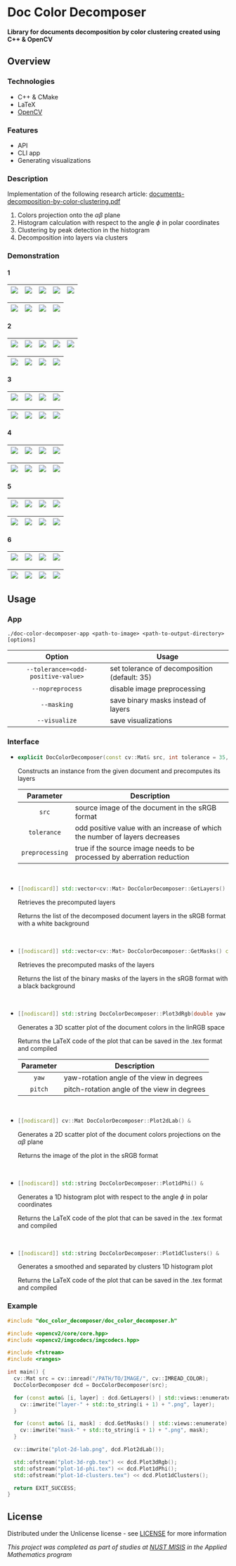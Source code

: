 # Doc Color Decomposer

**Library for documents decomposition by color clustering created using C++ & OpenCV**

## Overview

### Technologies

- C++ & CMake
- LaTeX
- [OpenCV](https://opencv.org/)

### Features

- API
- CLI app
- Generating visualizations

### Description

Implementation of the following research article:
[documents-decomposition-by-color-clustering.pdf](./assets/documents-decomposition-by-color-clustering.pdf)

1. Colors projection onto the $\alpha\beta$ plane
2. Histogram calculation with respect to the angle $\phi$ in polar coordinates
3. Clustering by peak detection in the histogram
4. Decomposition into layers via clusters

### Demonstration

#### 1

| ![](./data/input/doc-2/up.png) | ![](./data/output/doc-2/up/layers/1.png) | ![](./data/output/doc-2/up/layers/2.png) | ![](./data/output/doc-2/up/layers/3.png) | ![](./data/output/doc-2/up/layers/4.png) |
|--------------------------------|:----------------------------------------:|:----------------------------------------:|:----------------------------------------:|:----------------------------------------:|

| ![](./data/output/doc-2/up/visualizations/plot-3d-rgb.png) | ![](./data/output/doc-2/up/visualizations/plot-2d-lab.png) | ![](./data/output/doc-2/up/visualizations/plot-1d-phi.png) | ![](./data/output/doc-2/up/visualizations/plot-1d-clusters.png) |
|:----------------------------------------------------------:|:----------------------------------------------------------:|:----------------------------------------------------------:|:---------------------------------------------------------------:|

#### 2

| ![](./data/input/doc-2/front.png) | ![](./data/output/doc-2/front/layers/1.png) | ![](./data/output/doc-2/front/layers/2.png) | ![](./data/output/doc-2/front/layers/3.png) | ![](./data/output/doc-2/front/layers/4.png) |
|-----------------------------------|:-------------------------------------------:|:-------------------------------------------:|:-------------------------------------------:|:-------------------------------------------:|

| ![](./data/output/doc-2/front/visualizations/plot-3d-rgb.png) | ![](./data/output/doc-2/front/visualizations/plot-2d-lab.png) | ![](./data/output/doc-2/front/visualizations/plot-1d-phi.png) | ![](./data/output/doc-2/front/visualizations/plot-1d-clusters.png) |
|:-------------------------------------------------------------:|:-------------------------------------------------------------:|:-------------------------------------------------------------:|:------------------------------------------------------------------:|

#### 3

| ![](./data/input/doc-2/right.png) | ![](./data/output/doc-2/right/layers/1.png) | ![](./data/output/doc-2/right/layers/2.png) | ![](./data/output/doc-2/right/layers/3.png) |
|-----------------------------------|:-------------------------------------------:|:-------------------------------------------:|:-------------------------------------------:|

| ![](./data/output/doc-2/right/visualizations/plot-3d-rgb.png) | ![](./data/output/doc-2/right/visualizations/plot-2d-lab.png) | ![](./data/output/doc-2/right/visualizations/plot-1d-phi.png) | ![](./data/output/doc-2/right/visualizations/plot-1d-clusters.png) |
|:-------------------------------------------------------------:|:-------------------------------------------------------------:|:-------------------------------------------------------------:|:------------------------------------------------------------------:|

#### 4

| ![](./data/input/doc-1/up.png) | ![](./data/output/doc-1/up/layers/1.png) | ![](./data/output/doc-1/up/layers/2.png) | ![](./data/output/doc-1/up/layers/3.png) |
|--------------------------------|:----------------------------------------:|:----------------------------------------:|:----------------------------------------:|

| ![](./data/output/doc-1/up/visualizations/plot-3d-rgb.png) | ![](./data/output/doc-1/up/visualizations/plot-2d-lab.png) | ![](./data/output/doc-1/up/visualizations/plot-1d-phi.png) | ![](./data/output/doc-1/up/visualizations/plot-1d-clusters.png) |
|:----------------------------------------------------------:|:----------------------------------------------------------:|:----------------------------------------------------------:|:---------------------------------------------------------------:|

#### 5

| ![](./data/input/doc-1/front.png) | ![](./data/output/doc-1/front/layers/1.png) | ![](./data/output/doc-1/front/layers/2.png) | ![](./data/output/doc-1/front/layers/3.png) |
|-----------------------------------|:-------------------------------------------:|:-------------------------------------------:|:-------------------------------------------:|

| ![](./data/output/doc-1/front/visualizations/plot-3d-rgb.png) | ![](./data/output/doc-1/front/visualizations/plot-2d-lab.png) | ![](./data/output/doc-1/front/visualizations/plot-1d-phi.png) | ![](./data/output/doc-1/front/visualizations/plot-1d-clusters.png) |
|:-------------------------------------------------------------:|:-------------------------------------------------------------:|:-------------------------------------------------------------:|:------------------------------------------------------------------:|

#### 6

| ![](./data/input/doc-1/right.png) | ![](./data/output/doc-1/right/layers/1.png) | ![](./data/output/doc-1/right/layers/2.png) | ![](./data/output/doc-1/right/layers/3.png) |
|-----------------------------------|:-------------------------------------------:|:-------------------------------------------:|:-------------------------------------------:|

| ![](./data/output/doc-1/right/visualizations/plot-3d-rgb.png) | ![](./data/output/doc-1/right/visualizations/plot-2d-lab.png) | ![](./data/output/doc-1/right/visualizations/plot-1d-phi.png) | ![](./data/output/doc-1/right/visualizations/plot-1d-clusters.png) |
|:-------------------------------------------------------------:|:-------------------------------------------------------------:|:-------------------------------------------------------------:|:------------------------------------------------------------------:|

## Usage

### App

```
./doc-color-decomposer-app <path-to-image> <path-to-output-directory> [options]
```

|               Option               | Usage                                        |
|:----------------------------------:|----------------------------------------------|
| `--tolerance=<odd-positive-value>` | set tolerance of decomposition (default: 35) |
|          `--nopreprocess`          | disable image preprocessing                  |
|            `--masking`             | save binary masks instead of layers          |
|           `--visualize`            | save visualizations                          |

### Interface

- ```c++
  explicit DocColorDecomposer(const cv::Mat& src, int tolerance = 35, bool preprocessing = true)
  ```

  Constructs an instance from the given document and precomputes its layers

  |    Parameter    | Description                                                                 |
  |:---------------:|-----------------------------------------------------------------------------|
  |      `src`      | source image of the document in the sRGB format                             |
  |   `tolerance`   | odd positive value with an increase of which the number of layers decreases |
  | `preprocessing` | true if the source image needs to be processed by aberration reduction      |

<br>

- ```c++
  [[nodiscard]] std::vector<cv::Mat> DocColorDecomposer::GetLayers() const & noexcept
  ```

  Retrieves the precomputed layers

  Returns the list of the decomposed document layers in the sRGB format with a white background

<br>

- ```c++
  [[nodiscard]] std::vector<cv::Mat> DocColorDecomposer::GetMasks() const & noexcept
  ```

  Retrieves the precomputed masks of the layers

  Returns the list of the binary masks of the layers in the sRGB format with a black background

<br>

- ```c++
  [[nodiscard]] std::string DocColorDecomposer::Plot3dRgb(double yaw = 135.0, double pitch = 35.25) &
  ```

  Generates a 3D scatter plot of the document colors in the linRGB space

  Returns the LaTeX code of the plot that can be saved in the .tex format and compiled

  | Parameter | Description                                 |
  |:---------:|---------------------------------------------|
  |   `yaw`   | yaw-rotation angle of the view in degrees   |
  |  `pitch`  | pitch-rotation angle of the view in degrees |

<br>

- ```c++
  [[nodiscard]] cv::Mat DocColorDecomposer::Plot2dLab() &
  ```

  Generates a 2D scatter plot of the document colors projections on the $\alpha\beta$ plane

  Returns the image of the plot in the sRGB format

<br>

- ```c++
  [[nodiscard]] std::string DocColorDecomposer::Plot1dPhi() &
  ```

  Generates a 1D histogram plot with respect to the angle $\phi$ in polar coordinates

  Returns the LaTeX code of the plot that can be saved in the .tex format and compiled

<br>

- ```c++
  [[nodiscard]] std::string DocColorDecomposer::Plot1dClusters() &
  ```

  Generates a smoothed and separated by clusters 1D histogram plot

  Returns the LaTeX code of the plot that can be saved in the .tex format and compiled

### Example

```c++
#include "doc_color_decomposer/doc_color_decomposer.h"

#include <opencv2/core/core.hpp>
#include <opencv2/imgcodecs/imgcodecs.hpp>

#include <fstream>
#include <ranges>

int main() {
  cv::Mat src = cv::imread("/PATH/TO/IMAGE/", cv::IMREAD_COLOR);
  DocColorDecomposer dcd = DocColorDecomposer(src);

  for (const auto& [i, layer] : dcd.GetLayers() | std::views::enumerate) {
    cv::imwrite("layer-" + std::to_string(i + 1) + ".png", layer);
  }

  for (const auto& [i, mask] : dcd.GetMasks() | std::views::enumerate) {
    cv::imwrite("mask-" + std::to_string(i + 1) + ".png", mask);
  }

  cv::imwrite("plot-2d-lab.png", dcd.Plot2dLab());

  std::ofstream("plot-3d-rgb.tex") << dcd.Plot3dRgb();
  std::ofstream("plot-1d-phi.tex") << dcd.Plot1dPhi();
  std::ofstream("plot-1d-clusters.tex") << dcd.Plot1dClusters();

  return EXIT_SUCCESS;
}
```

## License

Distributed under the Unlicense license - see [LICENSE](./LICENSE) for more information

_This project was completed as part of studies at [NUST MISIS](https://en.misis.ru/) in the Applied Mathematics program_
